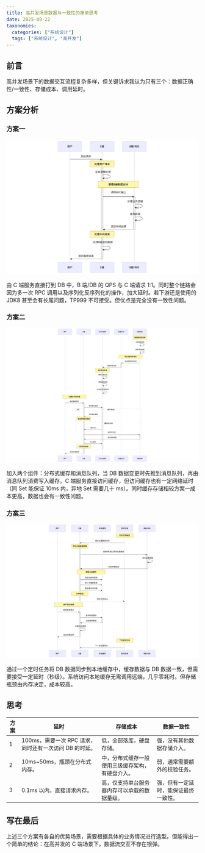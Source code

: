 ```yaml
---
title: 高并发场景数据与一致性的简单思考
date: 2025-08-22
taxonomies:
  categories: ["系统设计"]
  tags: ["系统设计", "高并发"]
---
```


## 前言

高并发场景下的数据交互流程复杂多样，但关键诉求我认为只有三个：数据正确性/一致性、存储成本、调用延时。

## 方案分析

### 方案一

![](https://raw.githubusercontent.com/L2ncE/images/main/PicGo20250822170001793.png)

由 C 端服务直接打到 DB 中，B 端/DB 的 QPS 与 C 端请求 1:1。同时整个链路会因为多一次 RPC 调用以及序列化反序列化的操作，加大延时。若下游还是使用的 JDK8 甚至会有长尾问题，TP999 不可接受。但优点是完全没有一致性问题。

### 方案二

![](https://raw.githubusercontent.com/L2ncE/images/main/PicGo20250822171812983.png)

加入两个组件：分布式缓存和消息队列，当 DB 数据变更时先推到消息队列，再由消息队列消费写入缓存。C 端服务直接访问缓存，但访问缓存也有一定网络延时（同 Set 能保证 10ms 内，异地 Set 需要几十 ms）。同时缓存存储相较方案一成本更高，数据也会有一致性问题。

### 方案三

![](https://raw.githubusercontent.com/L2ncE/images/main/PicGo20250822172211351.png)

通过一个定时任务将 DB 数据同步到本地缓存中，缓存数据与 DB 数据一致，但需要接受一定延时（秒级）。系统访问本地缓存无需调用远端，几乎零耗时。但存储瓶颈由内存决定，成本较高。

## 思考

| 方案 | 延时                                 | 存储成本                     | 数据一致性              |
----|------------------------------------|--------------------------|--------------------| 
| 1  | 100ms，需要一次 RPC 请求，同时还有一次访问 DB 的时延。 | 低，全部落库，硬盘存储。             | 强，没有其他数据存储介入。      |
| 2  | 10ms~50ms，瓶颈在分布式内存。                | 中，分布式缓存一般使用三级缓存架构，有硬盘介入。 | 弱，通常需要额外的校验任务。     |
| 3  | 0.1ms 以内，直接请求内存。                   | 高，仅支持单台服务器内存可以承载的数据量级。   | 强，但有一定延时，能保证最终一致性。 |

## 写在最后

上述三个方案有各自的优势场景，需要根据具体的业务情况进行选型。但能得出一个简单的结论：在高并发的 C 端场景下，数据流交互不存在银弹。